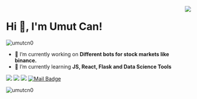 <img align='right' src="https://github-readme-stats.vercel.app/api?username=umutcn0&show_icons=true">

# Hi 👋, I'm Umut Can!
<p align="left"> <img src="https://komarev.com/ghpvc/?username=umutcn0" alt="umutcn0" /> </p>

- 🔭 I’m currently working on **Different bots for stock markets like binance.**
- 🌱 I’m currently learning **JS, React, Flask and Data Science Tools**

[![](https://img.shields.io/badge/twitter-%231DA1F2.svg?&style=for-the-badge&logo=twitter&logoColor=white)](https://www.twitter.com/umut_cn69)
[![](https://img.shields.io/badge/linkedin-%230077B5.svg?&style=for-the-badge&logo=linkedin&logoColor=white)](https://www.linkedin.com/in/umut-can-0a7417157/)
[![](https://img.shields.io/badge/instagram-%23E4405F.svg?&style=for-the-badge&logo=instagram&logoColor=white)](https://instagram.com/umutcn0)
[![Mail Badge](https://img.shields.io/badge/n.umut1499@gmail.com-c14438?style=for-the-badge&logo=Gmail&logoColor=white&link=mailto:n.umut1499@gmail.com)](mailto:n.umut1499@gmail.com)

<p><img src="https://github-readme-stats.vercel.app/api/top-langs/?username=umutcn0&layout=compact&hide=html" alt="umutcn0" />
